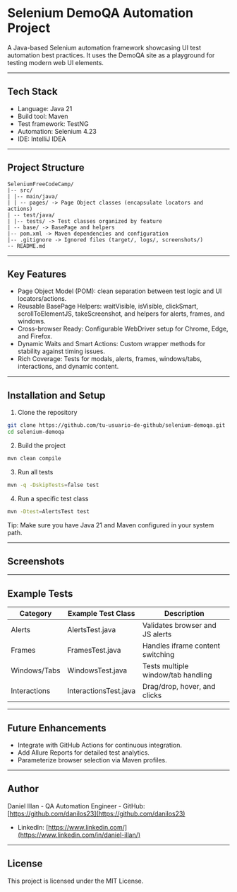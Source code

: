 # Selenium DemoQA Automation Project

A Java-based Selenium automation framework showcasing UI test automation best practices.
It uses the DemoQA site as a playground for testing modern web UI elements.

---

## Tech Stack

- Language: Java 21
- Build tool: Maven
- Test framework: TestNG
- Automation: Selenium 4.23
- IDE: IntelliJ IDEA

---

## Project Structure
```
SeleniumFreeCodeCamp/
|-- src/
| |-- main/java/
| | -- pages/ -> Page Object classes (encapsulate locators and actions)
| -- test/java/
| |-- tests/ -> Test classes organized by feature
| -- base/ -> BasePage and helpers
|-- pom.xml -> Maven dependencies and configuration
|-- .gitignore -> Ignored files (target/, logs/, screenshots/)
-- README.md
```
---

## Key Features

- Page Object Model (POM): clean separation between test logic and UI locators/actions. 
- Reusable BasePage Helpers: waitVisible, isVisible, clickSmart, scrollToElementJS, takeScreenshot, and helpers for alerts, frames, and windows.
- Cross-browser Ready: Configurable WebDriver setup for Chrome, Edge, and Firefox.
- Dynamic Waits and Smart Actions: Custom wrapper methods for stability against timing issues.
- Rich Coverage: Tests for modals, alerts, frames, windows/tabs, interactions, and dynamic content.

---

## Installation and Setup

1. Clone the repository
```bash
git clone https://github.com/tu-usuario-de-github/selenium-demoqa.git
cd selenium-demoqa
```

2. Build the project
```bash
mvn clean compile
```

3. Run all tests
```bash
mvn -q -DskipTests=false test
```

4. Run a specific test class
```bash
mvn -Dtest=AlertsTest test
```

Tip: Make sure you have Java 21 and Maven configured in your system path.

---

## Screenshots


---

## Example Tests

| Category | Example Test Class | Description |
|-----------|-------------------|--------------|
| Alerts | AlertsTest.java | Validates browser and JS alerts |
| Frames | FramesTest.java | Handles iframe content switching |
| Windows/Tabs | WindowsTest.java | Tests multiple window/tab handling |
| Interactions | InteractionsTest.java | Drag/drop, hover, and clicks |

---

## Future Enhancements

- Integrate with GitHub Actions for continuous integration.
- Add Allure Reports for detailed test analytics.
- Parameterize browser selection via Maven profiles.

---

## Author

Daniel Illan -
QA Automation Engineer - 
GitHub: [https://github.com/danilos23](https://github.com/danilos23) 
- LinkedIn: [https://www.linkedin.com/](https://www.linkedin.com/in/daniel-illan/)

---

## License

This project is licensed under the MIT License.
